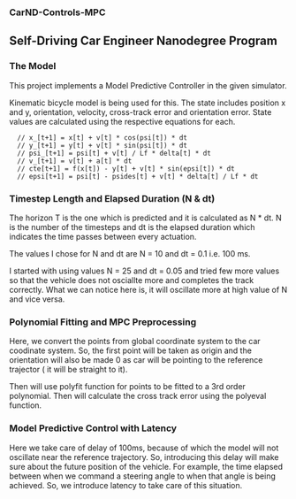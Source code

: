 
### CarND-Controls-MPC
   Self-Driving Car Engineer Nanodegree Program
---

### The Model
This project implements a Model Predictive Controller in the given simulator. 

Kinematic bicycle model is being used for this. The state includes position x and y, orientation, velocity, cross-track error and orientation error. State values are calculated using the respective equations for each. 

      // x_[t+1] = x[t] + v[t] * cos(psi[t]) * dt
      // y_[t+1] = y[t] + v[t] * sin(psi[t]) * dt
      // psi_[t+1] = psi[t] + v[t] / Lf * delta[t] * dt
      // v_[t+1] = v[t] + a[t] * dt
      // cte[t+1] = f(x[t]) - y[t] + v[t] * sin(epsi[t]) * dt
      // epsi[t+1] = psi[t] - psides[t] + v[t] * delta[t] / Lf * dt

### Timestep Length and Elapsed Duration (N & dt)

The horizon T is the one which is predicted and it is calculated as N * dt. N is the number of the timesteps and dt is the elapsed duration which indicates the time passes between every actuation. 

The values I chose for N and dt are N = 10 and dt = 0.1 i.e. 100 ms.

I started with using values N = 25 and dt = 0.05 and tried few more values so that the vehicle does not osciallte more and completes the track correctly. 
What we can notice here is, it will oscillate more at high value of N and vice versa. 

### Polynomial Fitting and MPC Preprocessing

Here, we convert the points from global coordinate system to the car coodinate system. So, the first point will be taken as origin and the orientation will also be made 0 as car will be pointing to the reference trajector ( it will be straight to it). 

Then will use polyfit function for points to be fitted to a 3rd order polynomial. Then will calculate the cross track error using the polyeval function.

### Model Predictive Control with Latency


Here we take care of delay of 100ms, because of which the model will not oscillate near the reference trajectory. So, introducing this delay will make sure about the future position of the vehicle.
For example, the time elapsed between when we command a steering angle to when that angle is being achieved. So, we introduce latency to take care of this situation.
